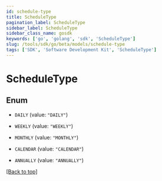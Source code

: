 ```yaml
---
id: schedule-type
title: ScheduleType
pagination_label: ScheduleType
sidebar_label: ScheduleType
sidebar_class_name: gosdk
keywords: ['go', 'golang', 'sdk', 'ScheduleType'] 
slug: /tools/sdk/go/beta/models/schedule-type
tags: ['SDK', 'Software Development Kit', 'ScheduleType']
---
```


# ScheduleType

## Enum


* `DAILY` (value: `"DAILY"`)

* `WEEKLY` (value: `"WEEKLY"`)

* `MONTHLY` (value: `"MONTHLY"`)

* `CALENDAR` (value: `"CALENDAR"`)

* `ANNUALLY` (value: `"ANNUALLY"`)


[[Back to top]](#) 


